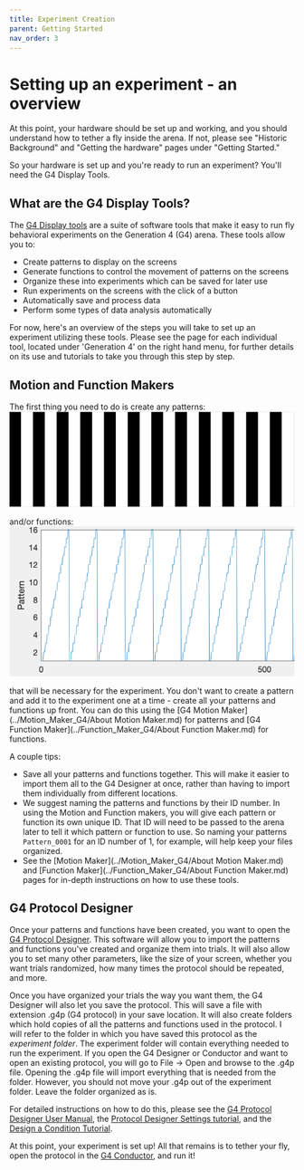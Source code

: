 ```yaml
---
title: Experiment Creation
parent: Getting Started
nav_order: 3
---
```


# Setting up an experiment - an overview

At this point, your hardware should be set up and working, and you should understand how to tether a fly inside the arena. If not, please see "Historic Background" and "Getting the hardware" pages under "Getting Started." 

So your hardware is set up and you're ready to run an experiment? You'll need the G4 Display Tools.

## What are the G4 Display Tools? 

The [G4 Display tools](../README.md) are a suite of software tools that make it easy to run fly behavioral experiments on the Generation 4 (G4) arena. These tools allow you to: 

- Create patterns to display on the screens
- Generate functions to control the movement of patterns on the screens
- Organize these into experiments which can be saved for later use
- Run experiments on the screens with the click of a button
- Automatically save and process data
- Perform some types of data analysis automatically

For now, here's an overview of the steps you will take to set up an experiment utilizing these tools. Please see the page for each individual tool, located under 'Generation 4' on the right hand menu, for further details on its use and tutorials to take you through this step by step. 

## Motion and Function Makers

The first thing you need to do is create any patterns:
![pattern](assets/Pattern.png)

and/or functions:
![function](assets/function.png)

that will be necessary for the experiment. You don't want to create a pattern and add it to the experiment one at a time - create all your patterns and functions up front. You can do this using the [G4 Motion Maker](../Motion_Maker_G4/About Motion Maker.md) for patterns and [G4 Function Maker](../Function_Maker_G4/About Function Maker.md) for functions. 

A couple tips: 
- Save all your patterns and functions together. This will make it easier to import them all to the G4 Designer at once, rather than having to import them individually from different locations. 
- We suggest naming the patterns and functions by their ID number. In using the Motion and Function makers, you will give each pattern or function its own unique ID. That ID will need to be passed to the arena later to tell it which pattern or function to use. So naming your patterns `Pattern_0001` for an ID number of 1, for example, will help keep your files organized.
- See the [Motion Maker](../Motion_Maker_G4/About Motion Maker.md) and [Function Maker](../Function_Maker_G4/About Function Maker.md) pages for in-depth instructions on how to use these tools.

## G4 Protocol Designer

Once your patterns and functions have been created, you want to open the [G4 Protocol Designer](G4_Designer_Manual.md). This software will allow you to import the patterns and functions you've created and organize them into trials. It will also allow you to set many other parameters, like the size of your screen, whether you want trials randomized, how many times the protocol should be repeated, and more. 

Once you have organized your trials the way you want them, the G4 Designer will also let you save the protocol. This will save a file with extension .g4p (G4 protocol) in your save location. It will also create folders which hold copies of all the patterns and functions used in the protocol. I will refer to the folder in which you have saved this protocol as the *experiment folder*. The experiment folder will contain everything needed to run the experiment. If you open the G4 Designer or Conductor and want to open an existing protocol, you will go to File -> Open and browse to the .g4p file. Opening the .g4p file will import everything that is needed from the folder. However, you should not move your .g4p out of the experiment folder. Leave the folder organized as is.

For detailed instructions on how to do this, please see the [G4 Protocol Designer User Manual](G4_Designer_Manual.md), the [Protocol Designer Settings tutorial](settings_tutorial.md), and the [Design a Condition Tutorial](condition_tutorial.md).

At this point, your experiment is set up! All that remains is to tether your fly, open the protocol in the [G4 Conductor](G4_Conductor_Manual.md), and run it!

